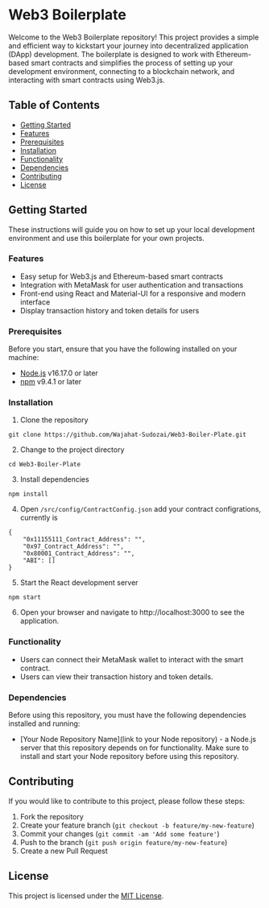 # Web3 Boilerplate

Welcome to the Web3 Boilerplate repository! This project provides a simple and efficient way to kickstart your journey into decentralized application (DApp) development. The boilerplate is designed to work with Ethereum-based smart contracts and simplifies the process of setting up your development environment, connecting to a blockchain network, and interacting with smart contracts using Web3.js.

## Table of Contents

- [Getting Started](#getting-started)
- [Features](#features)
- [Prerequisites](#prerequisites)
- [Installation](#installation)
- [Functionality](#functionality)
- [Dependencies](#dependencies)
- [Contributing](#contributing)
- [License](#license)

## Getting Started

These instructions will guide you on how to set up your local development environment and use this boilerplate for your own projects.

### Features

- Easy setup for Web3.js and Ethereum-based smart contracts
- Integration with MetaMask for user authentication and transactions
- Front-end using React and Material-UI for a responsive and modern interface
- Display transaction history and token details for users

### Prerequisites

Before you start, ensure that you have the following installed on your machine:

- [Node.js](https://nodejs.org/) v16.17.0 or later
- [npm](https://www.npmjs.com/) v9.4.1 or later

### Installation

1. Clone the repository

```shell
git clone https://github.com/Wajahat-Sudozai/Web3-Boiler-Plate.git
```

2. Change to the project directory

```shell
cd Web3-Boiler-Plate
```
3. Install dependencies

```shell
npm install  
```
4. Open `/src/config/ContractConfig.json` add your contract configrations, currently is

```shell
{
    "0x11155111_Contract_Address": "",
    "0x97_Contract_Address": "",
    "0x80001_Contract_Address": "",
    "ABI": []
}
```
5. Start the React development server

```shell
npm start
```
6. Open your browser and navigate to http://localhost:3000 to see the application.

### Functionality

- Users can connect their MetaMask wallet to interact with the smart contract.
- Users can view their transaction history and token details.

### Dependencies

Before using this repository, you must have the following dependencies installed and running:

- [Your Node Repository Name](link to your Node repository) - a Node.js server that this repository depends on for functionality.
Make sure to install and start your Node repository before using this repository.

## Contributing

If you would like to contribute to this project, please follow these steps:

1. Fork the repository
2. Create your feature branch (`git checkout -b feature/my-new-feature`)
3. Commit your changes (`git commit -am 'Add some feature'`)
4. Push to the branch (`git push origin feature/my-new-feature`)
5. Create a new Pull Request

## License

This project is licensed under the [MIT License](LICENSE.md).

